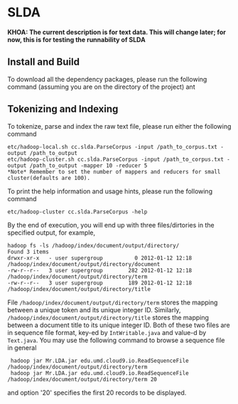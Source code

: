 SLDA
================

**KHOA: The current description is for text data. This will change later; for now, this is for testing the runnability of SLDA**

Install and Build
----------
To download all the dependency packages, please run the following command (assuming you are on the directory of the project)
    ant

Tokenizing and Indexing
----------
To tokenize, parse and index the raw text file, please run either the following command

	etc/hadoop-local.sh cc.slda.ParseCorpus -input /path_to_corpus.txt -output /path_to_output
	etc/hadoop-cluster.sh cc.slda.ParseCorpus -input /path_to_corpus.txt -output /path_to_output -mapper 10 -reducer 5
	*Note* Remember to set the number of mappers and reducers for small cluster(defaults are 100).

To print the help information and usage hints, please run the following command

    etc/hadoop-cluster cc.slda.ParseCorpus -help

By the end of execution, you will end up with three files/dirtories in the specified output, for example,

    hadoop fs -ls /hadoop/index/document/output/directory/
    Found 3 items
    drwxr-xr-x   - user supergroup          0 2012-01-12 12:18 /hadoop/index/document/output/directory/document
    -rw-r--r--   3 user supergroup        282 2012-01-12 12:18 /hadoop/index/document/output/directory/term
    -rw-r--r--   3 user supergroup        189 2012-01-12 12:18 /hadoop/index/document/output/directory/title

File `/hadoop/index/document/output/directory/term` stores the mapping between a unique token and its unique integer ID. Similarly, `/hadoop/index/document/output/directory/title` stores the mapping between a document title to its unique integer ID. Both of these two files are in sequence file format, key-ed by `IntWritable.java` and value-d by `Text.java`. You may use the following command to browse a sequence file in general

     hadoop jar Mr.LDA.jar edu.umd.cloud9.io.ReadSequenceFile /hadoop/index/document/output/directory/term
     hadoop jar Mr.LDA.jar edu.umd.cloud9.io.ReadSequenceFile /hadoop/index/document/output/directory/term 20

and option '20' specifies the first 20 records to be displayed.